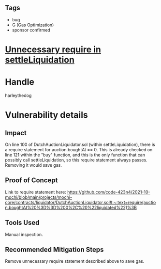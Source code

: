 ## Tags

- bug
- G (Gas Optimization)
- sponsor confirmed

# [Unnecessary require in settleLiquidation ](https://github.com/code-423n4/2021-10-mochi-findings/issues/71) 

# Handle

harleythedog


# Vulnerability details

## Impact
On line 100 of DutchAuctionLiquidator.sol (within settleLiquidation), there is a require statement for auction.boughtAt == 0. This is already checked on line 121 within the "buy" function, and this is the only function that can possibly call settleLiquidation, so this require statement always passes. Removing it would save gas.

## Proof of Concept
Link to require statement here: https://github.com/code-423n4/2021-10-mochi/blob/main/projects/mochi-core/contracts/liquidator/DutchAuctionLiquidator.sol#:~:text=require(auction.boughtAt%20%3D%3D%200%2C%20%22liquidated%22)%3B

## Tools Used
Manual inspection.

## Recommended Mitigation Steps
Remove unnecessary require statement described above to save gas.

